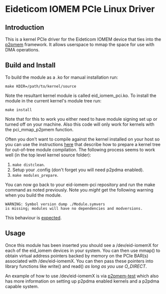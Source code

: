 # Eideticom IOMEM PCIe Linux Driver
## Introduction
This is a kernel PCIe driver for the Eideticom IOMEM device that ties into the
[p2pmem][1] framework. It allows userspace to mmap the space for use with DMA
operations.

## Build and Install
To build the module as a .ko for manual installation run:

```
make KDIR=/path/to/kernel/source
```

Note the resultant kernel module is called eid_iomem_pci.ko. To install
the module in the current kernel's module tree run:

```
make install
```

Note that for this to work you either need to have module signing set
up or turned off on your machine. Also this code will only work for kernels
with the pci_mmap_p2pmem function.

Often you don't want to compile against the kernel installed on your
host so you can use the instructions [here][2] that describe how to
prepare a kernel tree for out-of-tree module compilation. The
following process seems to work well (in the top level kernel source
folder):

1. ```make distclean```.
2. Setup your .config (don't forget you will need p2pdma enabled).
3. ```make modules_prepare```.

You can now go back to your eid-iomem-pci repository and run the make
command as noted previously. Note you *might* get the following
warning when you build the module.

```
WARNING: Symbol version dump ./Module.symvers
is missing; modules will have no dependencies and modversions.
```
This behaviour is [expected][2].

## Usage
Once this module has been inserted you should see a /dev/eid-iomemX for
each of the eid_iomem devices in your system. You can then use mmap() to
obtain virtual address pointers backed by memory on the PCIe BAR(s)
associated with /dev/eid-iomemX. You can then pass these pointers into
library functions like write() and read() *as long as you use
O_DIRECT*.

An example of how to use /dev/eid-iomemX is via [p2pmem-test][3] which
also has more information on setting up p2pdma enabled kernels and a
p2pdma capable system.

[1]: https://www.kernel.org/doc/html/latest/driver-api/pci/p2pdma.html
[2]: https://www.kernel.org/doc/Documentation/kbuild/modules.txt
[3]: https://github.com/sbates130272/p2pmem-test

